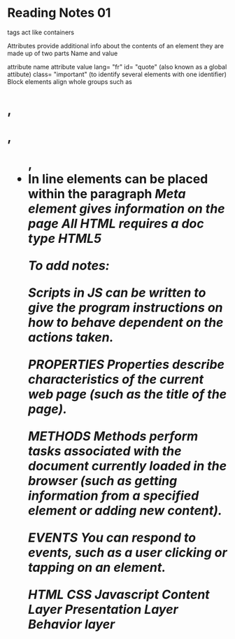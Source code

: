 # Reading Notes 01

tags act like containers <p>

Attributes provide additional info about the contents of an element they are made up of two parts Name and value

attribute name	attribute value
lang=	"fr"
id=	"quote" (also known as a global attibute)
class=	"important" (to identify several elements with one identifier)
Block elements align whole groups such as <h1>, <p>, <ul>, <li>
In line elements can be placed within the paragraph <em>
Meta element gives information on the page
All HTML requires a doc type HTML5 <!DOCTYPE html>

To add notes: <!-->

Scripts in JS can be written to give the program instructions on how to behave dependent on the actions taken.

PROPERTIES Properties describe characteristics of the current web page (such as the title of the page).

METHODS Methods perform tasks associated with the document currently loaded in the browser (such as getting information from a specified element or adding new content).

EVENTS You can respond to events, such as a user clicking or tapping on an element.

HTML	CSS	Javascript
Content Layer	Presentation Layer	Behavior layer